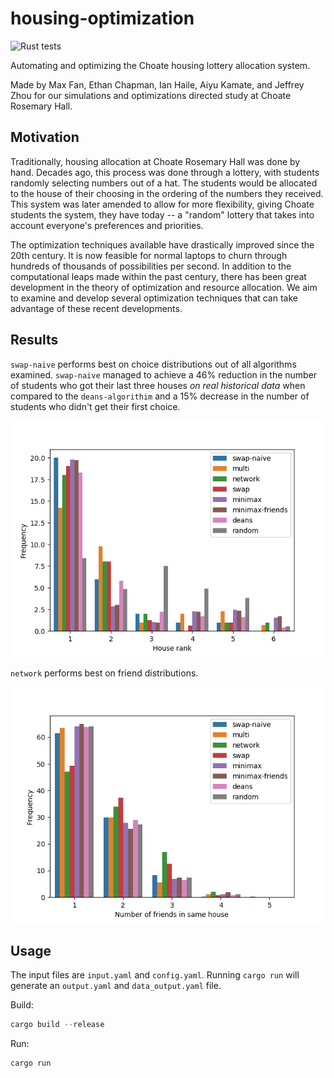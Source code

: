 # housing-optimization
![Rust tests](https://github.com/ChoateProgrammingUnion/housing-optimization/workflows/Rust%20tests/badge.svg)

Automating and optimizing the Choate housing lottery allocation system.

Made by Max Fan, Ethan Chapman, Ian Haile, Aiyu Kamate, and Jeffrey Zhou for our simulations and optimizations directed study at Choate Rosemary Hall.

## Motivation
Traditionally, housing allocation at Choate Rosemary Hall was done by hand.
Decades ago, this process was done through a lottery, with students randomly selecting numbers out of a hat.
The students would be allocated to the house of their choosing in the ordering of the numbers they received.
This system was later amended to allow for more flexibility, giving Choate students the system, they have today -- a "random" lottery that takes into account everyone's preferences and priorities.

The optimization techniques available have drastically improved since the 20th century.
It is now feasible for normal laptops to churn through hundreds of thousands of possibilities per second.
In addition to the computational leaps made within the past century, there has been great development in the theory of optimization and resource allocation.
We aim to examine and develop several optimization techniques that can take advantage of these recent developments.

## Results
`swap-naive` performs best on choice distributions out of all algorithms examined.
`swap-naive` managed to achieve a 46% reduction in the number of students who got their last three houses *on real historical data* when compared to the `deans-algorithim` and a 15% decrease in the number of students who didn't get their first choice.

![Choice Distribution](choice_distribution.png)

`network` performs best on friend distributions.

![Friend Distribution](friend_distribution.png)

## Usage
The input files are `input.yaml` and `config.yaml`.
Running `cargo run` will generate an `output.yaml` and `data_output.yaml` file.

Build:
```rs
cargo build --release
```
Run:
```rs
cargo run
```

